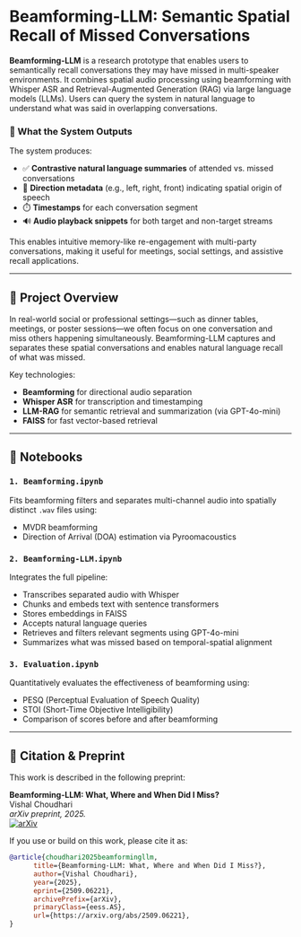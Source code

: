 # Beamforming-LLM: Semantic Spatial Recall of Missed Conversations

**Beamforming-LLM** is a research prototype that enables users to semantically recall conversations they may have missed in multi-speaker environments. It combines spatial audio processing using beamforming with Whisper ASR and Retrieval-Augmented Generation (RAG) via large language models (LLMs). Users can query the system in natural language to understand what was said in overlapping conversations.

### 🧾 What the System Outputs

The system produces:
- ✅ **Contrastive natural language summaries** of attended vs. missed conversations
- 📍 **Direction metadata** (e.g., left, right, front) indicating spatial origin of speech
- ⏱️ **Timestamps** for each conversation segment
- 🔊 **Audio playback snippets** for both target and non-target streams

This enables intuitive memory-like re-engagement with multi-party conversations, making it useful for meetings, social settings, and assistive recall applications.

---

## 🧠 Project Overview

In real-world social or professional settings—such as dinner tables, meetings, or poster sessions—we often focus on one conversation and miss others happening simultaneously. Beamforming-LLM captures and separates these spatial conversations and enables natural language recall of what was missed.

Key technologies:
- **Beamforming** for directional audio separation
- **Whisper ASR** for transcription and timestamping
- **LLM-RAG** for semantic retrieval and summarization (via GPT-4o-mini)
- **FAISS** for fast vector-based retrieval

---

## 📁 Notebooks

### `1. Beamforming.ipynb`
Fits beamforming filters and separates multi-channel audio into spatially distinct `.wav` files using:
- MVDR beamforming
- Direction of Arrival (DOA) estimation via Pyroomacoustics

### `2. Beamforming-LLM.ipynb`
Integrates the full pipeline:
- Transcribes separated audio with Whisper
- Chunks and embeds text with sentence transformers
- Stores embeddings in FAISS
- Accepts natural language queries
- Retrieves and filters relevant segments using GPT-4o-mini
- Summarizes what was missed based on temporal-spatial alignment

### `3. Evaluation.ipynb`
Quantitatively evaluates the effectiveness of beamforming using:
- PESQ (Perceptual Evaluation of Speech Quality)
- STOI (Short-Time Objective Intelligibility)
- Comparison of scores before and after beamforming

---

## 📄 Citation & Preprint  

This work is described in the following preprint:  

**Beamforming-LLM: What, Where and When Did I Miss?**  
Vishal Choudhari  
*arXiv preprint, 2025.*  
[![arXiv](https://img.shields.io/badge/arXiv-2509.xxxxx-b31b1b.svg)](https://arxiv.org/abs/2509.06221)

If you use or build on this work, please cite it as:  

```bibtex
@article{choudhari2025beamformingllm,
      title={Beamforming-LLM: What, Where and When Did I Miss?}, 
      author={Vishal Choudhari},
      year={2025},
      eprint={2509.06221},
      archivePrefix={arXiv},
      primaryClass={eess.AS},
      url={https://arxiv.org/abs/2509.06221}, 
}
